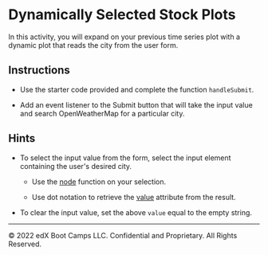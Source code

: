 # Dynamically Selected Stock Plots

In this activity, you will expand on your previous time series plot with a dynamic plot that reads the city from the user form.

## Instructions

* Use the starter code provided and complete the function `handleSubmit`.

* Add an event listener to the Submit button that will take the input value and search OpenWeatherMap for a particular city.

## Hints

* To select the input value from the form, select the input element containing the user's desired city.

  * Use the [node](https://github.com/d3/d3-selection#selection_node) function on your selection.

  * Use dot notation to retrieve the [value](https://developer.mozilla.org/en-US/docs/Web/HTML/Attributes) attribute from the result.

* To clear the input value, set the above `value` equal to the empty string.

---

© 2022 edX Boot Camps LLC. Confidential and Proprietary. All Rights Reserved.
